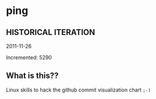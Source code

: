 # ping

## HISTORICAL ITERATION
2011-11-26

Incremented: 5290

## What is this?? 
Linux skills to hack the github commit visualization chart `;-)`
